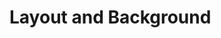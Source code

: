 # Layout and Background 

[Git branch]:(https://github.com/codiku/react-native-meteo/tree/002-EN-layout)
[Background img]:(https://github.com/codiku/ressources/blob/master/background.png)